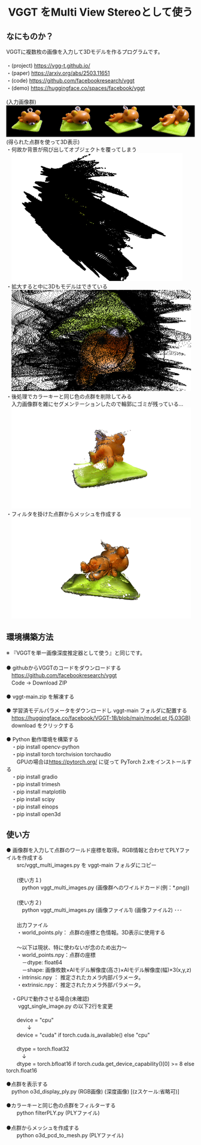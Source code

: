 <html lang="ja">
    <head>
        <meta charset="utf-8" />
    </head>
    <body>
        <h1><center>VGGT をMulti View Stereoとして使う</center></h1>
        <h2>なにものか？</h2>
        <p>
            VGGTに複数枚の画像を入力して3Dモデルを作るプログラムです。<br>
            <br>
           ・(project) <a href="https://vgg-t.github.io/">https://vgg-t.github.io/</a><br>
           ・(paper)   <a href="https://arxiv.org/abs/2503.11651">https://arxiv.org/abs/2503.11651</a><br>
           ・(code)     <a href="https://github.com/facebookresearch/vggt">https://github.com/facebookresearch/vggt</a><br>
           ・(demo)    <a href="https://huggingface.co/spaces/facebook/vggt">https://huggingface.co/spaces/facebook/vggt</a><br>
            <br>
            (入力画像群)<br>
            <img src="images/input.png"><br>
            (得られた点群を使って3D表示)<br>
            ・何故か背景が飛び出してオブジェクトを覆ってしまう<br>
            　<img src="images/result0.gif"><br>
            ・拡大すると中に3Dもモデルはできている<br>
            　<img src="images/result1.gif"><br>
            ・後処理でカラーキーと同じ色の点群を削除してみる<br>
            　入力画像群を雑にセグメンテーションしたので輪郭にゴミが残っている...<br>
            　<img src="images/result2.gif"><br>
            ・フィルタを掛けた点群からメッシュを作成する<br>
            　<img src="images/result3.gif"><br>
        </p>
        <h2>環境構築方法</h2>
        <p>
            ※ 『VGGTを単一画像深度推定器として使う』と同じです。<br>
　　　　<br>
            ● githubからVGGTのコードをダウンロードする<br>
            　<a href="https://github.com/facebookresearch/vggt"?>https://github.com/facebookresearch/vggt</a><br>
            　Code → Download ZIP<br>
            <br>
            ● vggt-main.zip を解凍する<br>
            <br>
            ● 学習済モデルパラメータをダウンロードし vggt-main フォルダに配置する <br>
            　<a href="https://huggingface.co/facebook/VGGT-1B/blob/main/model.pt2">https://huggingface.co/facebook/VGGT-1B/blob/main/model.pt (5.03GB)</a><br>
            　download をクリックする<br>
            <br>
            ● Python 動作環境を構築する<br>
            　・pip install opencv-python<br>
            　・pip install torch torchvision torchaudio <br>
            　　GPUの場合は<a href="https://pytorch.org/">https://pytorch.org/</a> に従って PyTorch 2.xをインストールする<br>
            　・pip install gradio<br>
            　・pip install trimesh<br>
            　・pip install matplotlib<br>
            　・pip install scipy<br>
            　・pip install einops<br>
            　・pip install open3d<br>
        </p>
        <h2>使い方</h2>
        <p>
            ● 画像群を入力して点群のワールド座標を取得。RGB情報と合わせてPLYファイルを作成する<br>
            　　src/vggt_multi_images.py を vggt-main フォルダにコピー<br>
            　　<br>
            　　(使い方１)<br>
            　　　python  vggt_multi_images.py (画像群へのワイルドカード(例：*.png))<br>
            　　<br>
            　　(使い方２)<br>
            　　　python  vggt_multi_images.py (画像ファイル1) (画像ファイル2) ･･･ <br>
            　　<br>
            　　出力ファイル<br>
            　　・world_points.ply：	 点群の座標と色情報。3D表示に使用する<br>
            　　<br>
            　　～以下は現状、特に使わないが念のため出力～<br>
            　　・world_points.npy：点群の座標<br>
            　　　－dtype: float64<br>
            　　　－shape: 画像枚数×AIモデル解像度(高さ)×AIモデル解像度(幅)×3(x,y,z)<br>
            　　・intrinsic.npy ：	 推定されたカメラ内部パラメータ。<br>
            　　・extrinsic.npy：	 推定されたカメラ外部パラメータ。<br>
            <br>
            　・GPUで動作させる場合(未確認)<br>
            　　 vggt_single_image.py の以下2行を変更<br>
            <br>
                　　device = "cpu"<br>
            　　　　↓<br>
                　　device = "cuda" if torch.cuda.is_available() else "cpu"<br>
            <br>
                　　dtype = torch.float32<br>
               　　　↓<br>
                　　dtype = torch.bfloat16 if torch.cuda.get_device_capability()[0] >= 8 else torch.float16<br>
            <br>
            ●点群を表示する<br>
                　python o3d_display_ply.py (RGB画像) (深度画像) [(zスケール:省略可)]<br>
            <br>
            ●カラーキーと同じ色の点群をフィルターする<br>
            　　python filterPLY.py (PLYファイル) <br>
        　  <br>
            ●点群からメッシュを作成する<br>
            　　python o3d_pcd_to_mesh.py (PLYファイル) <br>
        </p>
    </body>
</html>
